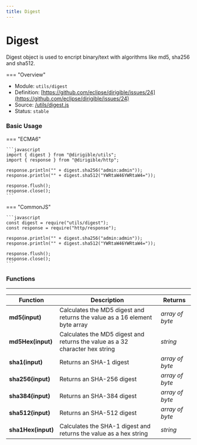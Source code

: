 ```yaml
---
title: Digest
---
```


Digest
===

Digest object is used to encript binary/text with algorithms like md5, sha256 and sha512.

=== "Overview"
- Module: `utils/digest`
- Definition: [https://github.com/eclipse/dirigible/issues/24](https://github.com/eclipse/dirigible/issues/24)
- Source: [/utils/digest.js](https://github.com/eclipse/dirigible/blob/master/components/api-utils/src/main/resources/META-INF/dirigible/utils/digest.js)
- Status: `stable`


### Basic Usage

=== "ECMA6"

    ```javascript
    import { digest } from "@dirigible/utils";
    import { response } from "@dirigible/http";

    response.println("" + digest.sha256("admin:admin"));
    response.println("" + digest.sha512("YWRtaW46YWRtaW4="));

    response.flush();
    response.close();
    ```

=== "CommonJS"

    ```javascript
    const digest = require("utils/digest");
    const response = require("http/response");

    response.println("" + digest.sha256("admin:admin"));
    response.println("" + digest.sha512("YWRtaW46YWRtaW4="));

    response.flush();
    response.close();
    ```

### Functions

---

Function     | Description | Returns
------------ | ----------- | --------
**md5(input)**   | Calculates the MD5 digest and returns the value as a 16 element byte array | *array of byte*
**md5Hex(input)**   | Calculates the MD5 digest and returns the value as a 32 character hex string | *string*
**sha1(input)**   | Returns an SHA-1 digest | *array of byte*
**sha256(input)**   | Returns an SHA-256 digest | *array of byte*
**sha384(input)**   | Returns an SHA-384 digest | *array of byte*
**sha512(input)**   | Returns an SHA-512 digest | *array of byte*
**sha1Hex(input)**   | Calculates the SHA-1 digest and returns the value as a hex string | *string*
